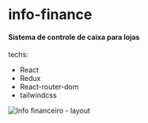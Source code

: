 # info-finance

#### Sistema de controle de caixa para lojas

techs:
- React
- Redux
- React-router-dom
- tailwindcss

![Info financeiro - layout](https://github.com/JPPaiao/info-finance/assets/85517774/2be6f758-6e16-4a6c-868d-14b84749dc41)


